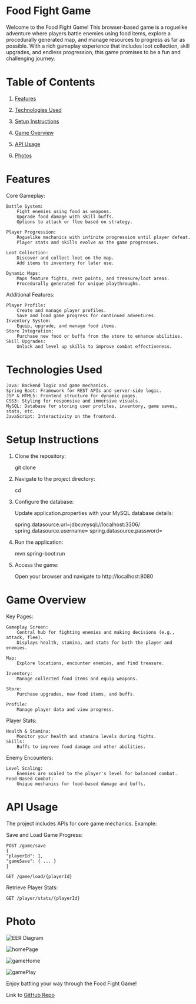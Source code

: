 # Food Fight Game

Welcome to the Food Fight Game!
This browser-based game is a roguelike adventure where players battle enemies using food items, explore a procedurally generated map, and manage resources to progress as far as possible. 
With a rich gameplay experience that includes loot collection, skill upgrades, and endless progression, this game promises to be a fun and challenging journey.

# Table of Contents

1. [Features](#features)


2. [Technologies Used](#technologies-used)


3. [Setup Instructions](#setup-instructions)


4. [Game Overview](#game-overview)


5. [API Usage](#api-usage)


6. [Photos](#photo)


# Features
Core Gameplay:

    Battle System:
        Fight enemies using food as weapons.
        Upgrade food damage with skill buffs.
        Options to attack or flee based on strategy.

    Player Progression:
        Roguelike mechanics with infinite progression until player defeat.
        Player stats and skills evolve as the game progresses.

    Loot Collection:
        Discover and collect loot on the map.
        Add items to inventory for later use.

    Dynamic Maps:
        Maps feature fights, rest points, and treasure/loot areas.
        Procedurally generated for unique playthroughs.

Additional Features:

    Player Profile:
        Create and manage player profiles.
        Save and load game progress for continued adventures.
    Inventory System:
        Equip, upgrade, and manage food items.
    Store Integration:
        Purchase new food or buffs from the store to enhance abilities.
    Skill Upgrades:
        Unlock and level up skills to improve combat effectiveness.


# Technologies Used

    Java: Backend logic and game mechanics.
    Spring Boot: Framework for REST APIs and server-side logic.
    JSP & HTML5: Frontend structure for dynamic pages.
    CSS3: Styling for responsive and immersive visuals.
    MySQL: Database for storing user profiles, inventory, game saves, stats, etc.
    JavaScript: Interactivity on the frontend.


# Setup Instructions

1. Clone the repository:

    
    git clone <repository-url>

2. Navigate to the project directory:

    
    cd <repository-directory>

3. Configure the database:

    
    Update application.properties with your MySQL database details:

    spring.datasource.url=jdbc:mysql://localhost:3306/<your-database>
    spring.datasource.username=<your-username>
    spring.datasource.password=<your-password>

4. Run the application:


    mvn spring-boot:run


5. Access the game:

    
    Open your browser and navigate to http://localhost:8080

# Game Overview
Key Pages:

    Gameplay Screen:
        Central hub for fighting enemies and making decisions (e.g., attack, flee).
        Displays health, stamina, and stats for both the player and enemies.

    Map:
        Explore locations, encounter enemies, and find treasure.

    Inventory:
        Manage collected food items and equip weapons.

    Store:
        Purchase upgrades, new food items, and buffs.

    Profile:
        Manage player data and view progress.

Player Stats:

    Health & Stamina:
        Monitor your health and stamina levels during fights.
    Skills:
        Buffs to improve food damage and other abilities.

Enemy Encounters:

    Level Scaling:
        Enemies are scaled to the player's level for balanced combat.
    Food-Based Combat:
        Unique mechanics for food-based damage and buffs.

# API Usage

The project includes APIs for core game mechanics. Example:

Save and Load Game Progress:
    

    POST /game/save
    {
    "playerId": 1,
    "gameSave": { ... }
    }

    GET /game/load/{playerId}

Retrieve Player Stats:


    GET /player/stats/{playerId}


# Photo

![EER Diagram](https://github.com/1hpPhi/case-study/src/main/webapp/pub/images/EERDiagram?raw=true)

![homePage](webapp/pub/images/homePage.png)

![gameHome](webapp/pub/images/gameHome.png)

![gamePlay](webapp/pub/images/gamePlay.png)


Enjoy battling your way through the Food Fight Game!

Link to [GitHub Repo](https://github.com/1hpPhi/case-study)